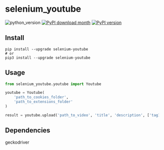 # selenium_youtube
![python_version](https://img.shields.io/static/v1?label=Python&message=3.5%20|%203.6%20|%203.7&color=blue) [![PyPI download month](https://img.shields.io/pypi/dm/selenium_youtube?logo=pypi&logoColor=white)](https://pypi.python.org/pypi/selenium_youtube/) [![PyPI version](https://img.shields.io/pypi/v/selenium_youtube?logo=pypi&logoColor=white)](https://pypi.python.org/pypi/selenium_youtube/)

## Install
~~~~shell
pip install --upgrade selenium-youtube
# or
pip3 install --upgrade selenium-youtube
~~~~

## Usage
~~~~python
from selenium_youtube.youtube import Youtube

youtube = Youtube(
    'path_to_cookies_folder',
    'path_to_extensions_folder'
)

result = youtube.upload('path_to_video', 'title', 'description', ['tag1', 'tag2'])
~~~~

## Dependencies
geckodriver
